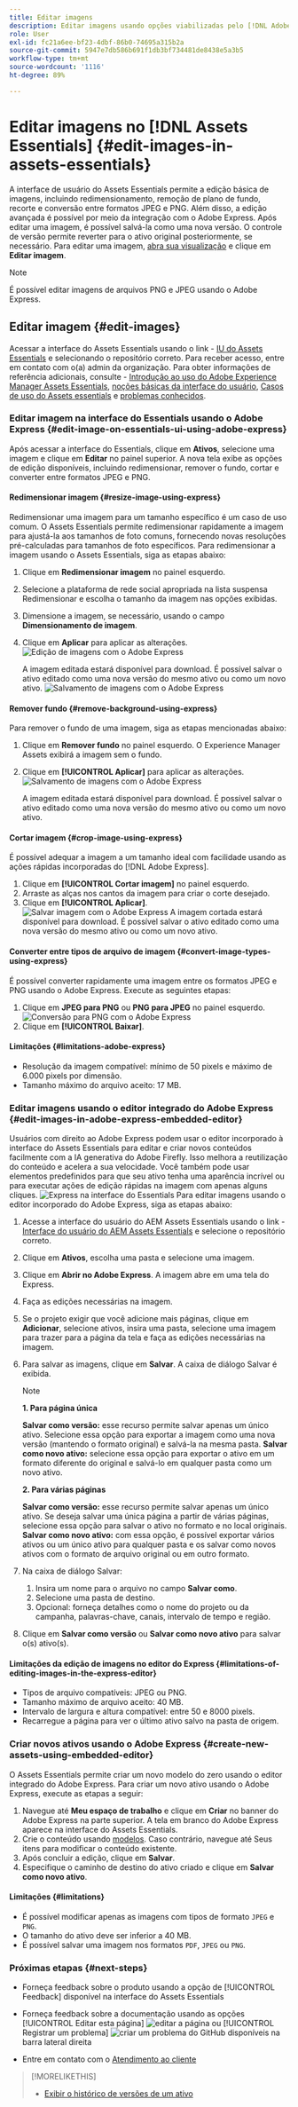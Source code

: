 ```yaml
---
title: Editar imagens
description: Editar imagens usando opções viabilizadas pelo [!DNL Adobe Express] e salvar imagens atualizadas como versões.
role: User
exl-id: fc21a6ee-bf23-4dbf-86b0-74695a315b2a
source-git-commit: 5947e7db586b691f1db3bf734481de8438e5a3b5
workflow-type: tm+mt
source-wordcount: '1116'
ht-degree: 89%

---
```


# Editar imagens no [!DNL Assets Essentials] {#edit-images-in-assets-essentials}

A interface de usuário do Assets Essentials permite a edição básica de imagens, incluindo redimensionamento, remoção de plano de fundo, recorte e conversão entre formatos JPEG e PNG. Além disso, a edição avançada é possível por meio da integração com o Adobe Express. Após editar uma imagem, é possível salvá-la como uma nova versão. O controle de versão permite reverter para o ativo original posteriormente, se necessário. Para editar uma imagem, [abra sua visualização](https://experienceleague.adobe.com/pt-br/docs/experience-manager-assets-essentials/help/navigate-view#preview-assets) e clique em **Editar imagem**.

>[!NOTE]
>
>É possível editar imagens de arquivos PNG e JPEG usando o Adobe Express.

<!--The editing actions that are available are Spot healing, Crop and straighten, Resize image, and Adjust image.-->

## Editar imagem {#edit-images}

Acessar a interface do Assets Essentials usando o link - [IU do Assets Essentials](https://experience.adobe.com/#/assets) e selecionando o repositório correto. Para receber acesso, entre em contato com o(a) admin da organização.
Para obter informações de referência adicionais, consulte - [Introdução ao uso do Adobe Experience Manager Assets Essentials](https://experienceleague.adobe.com/pt-br/docs/experience-manager-assets-essentials/help/get-started), [noções básicas da interface do usuário](https://experienceleague.adobe.com/pt-br/docs/experience-manager-assets-essentials/help/navigate-view), [Casos de uso do Assets essentials](https://experienceleague.adobe.com/pt-br/docs/experience-manager-assets-essentials/help/get-started#use-cases) e [problemas conhecidos](https://experienceleague.adobe.com/pt-br/docs/experience-manager-assets-essentials/help/release-notes).
<!--
>[!CONTEXTUALHELP]
>id="assets_express_integration"
>title="Adobe Express Integration"
>abstract="Easy and intuitive image-editing tools powered by Adobe Express available directly within AEM Assets to increase content reuse and accelerate content velocity."-->

### Editar imagem na interface do Essentials usando o Adobe Express {#edit-image-on-essentials-ui-using-adobe-express}

Após acessar a interface do Essentials, clique em **Ativos**, selecione uma imagem e clique em **Editar** no painel superior. A nova tela exibe as opções de edição disponíveis, incluindo redimensionar, remover o fundo, cortar e converter entre formatos JPEG e PNG.

#### Redimensionar imagem {#resize-image-using-express}

Redimensionar uma imagem para um tamanho específico é um caso de uso comum. O Assets Essentials permite redimensionar rapidamente a imagem para ajustá-la aos tamanhos de foto comuns, fornecendo novas resoluções pré-calculadas para tamanhos de foto específicos. Para redimensionar a imagem usando o Assets Essentials, siga as etapas abaixo:

1. Clique em **Redimensionar imagem** no painel esquerdo.
2. Selecione a plataforma de rede social apropriada na lista suspensa Redimensionar e escolha o tamanho da imagem nas opções exibidas.
3. Dimensione a imagem, se necessário, usando o campo **Dimensionamento de imagem**.
4. Clique em **Aplicar** para aplicar as alterações.
   ![Edição de imagens com o Adobe Express](/help/using/assets/adobe-express-resize-image.png)

   A imagem editada estará disponível para download. É possível salvar o ativo editado como uma nova versão do mesmo ativo ou como um novo ativo.
   ![Salvamento de imagens com o Adobe Express](/help/using/assets/adobe-express-resize-save.png)

#### Remover fundo {#remove-background-using-express}

Para remover o fundo de uma imagem, siga as etapas mencionadas abaixo:

1. Clique em **Remover fundo** no painel esquerdo. O Experience Manager Assets exibirá a imagem sem o fundo.
2. Clique em **[!UICONTROL Aplicar]** para aplicar as alterações.
   ![Salvamento de imagens com o Adobe Express](/help/using/assets/adobe-express-remove-background.png)

   A imagem editada estará disponível para download. É possível salvar o ativo editado como uma nova versão do mesmo ativo ou como um novo ativo.

#### Cortar imagem {#crop-image-using-express}

É possível adequar a imagem a um tamanho ideal com facilidade usando as ações rápidas incorporadas do [!DNL Adobe Express].

1. Clique em **[!UICONTROL Cortar imagem]** no painel esquerdo.
2. Arraste as alças nos cantos da imagem para criar o corte desejado.
3. Clique em **[!UICONTROL Aplicar]**.
   ![Salvar imagem com o Adobe Express](/help/using/assets/adobe-express-crop-image.png)
A imagem cortada estará disponível para download. É possível salvar o ativo editado como uma nova versão do mesmo ativo ou como um novo ativo.

#### Converter entre tipos de arquivo de imagem {#convert-image-types-using-express}

É possível converter rapidamente uma imagem entre os formatos JPEG e PNG usando o Adobe Express. Execute as seguintes etapas:

1. Clique em **JPEG para PNG** ou **PNG para JPEG** no painel esquerdo.
   ![Conversão para PNG com o Adobe Express](/help/using/assets/adobe-express-convert-image.png)
2. Clique em **[!UICONTROL Baixar]**.

#### Limitações {#limitations-adobe-express}

* Resolução da imagem compatível: mínimo de 50 pixels e máximo de 6.000 pixels por dimensão.
* Tamanho máximo do arquivo aceito: 17 MB.

### Editar imagens usando o editor integrado do Adobe Express {#edit-images-in-adobe-express-embedded-editor}

Usuários com direito ao Adobe Express podem usar o editor incorporado à interface do Assets Essentials para editar e criar novos conteúdos facilmente com a IA generativa do Adobe Firefly. Isso melhora a reutilização do conteúdo e acelera a sua velocidade. Você também pode usar elementos predefinidos para que seu ativo tenha uma aparência incrível ou para executar ações de edição rápidas na imagem com apenas alguns cliques.
![Express na interface do Essentials](/help/using/assets/express-in-essentials-ui.jpg)
Para editar imagens usando o editor incorporado do Adobe Express, siga as etapas abaixo:

1. Acesse a interface do usuário do AEM Assets Essentials usando o link - [Interface do usuário do AEM Assets Essentials](https://experience.adobe.com/#/assets) e selecione o repositório correto.
1. Clique em **Ativos**, escolha uma pasta e selecione uma imagem.
1. Clique em **Abrir no Adobe Express**. A imagem abre em uma tela do Express.
1. Faça as edições necessárias na imagem.
1. Se o projeto exigir que você adicione mais páginas, clique em **Adicionar**, selecione ativos, insira uma pasta, selecione uma imagem para trazer para a página da tela e faça as edições necessárias na imagem.
1. Para salvar as imagens, clique em **Salvar**. A caixa de diálogo Salvar é exibida.

   >[!NOTE]
   >
   > **1. Para página única**
   >
   > **Salvar como versão:** esse recurso permite salvar apenas um único ativo. Selecione essa opção para exportar a imagem como uma nova versão (mantendo o formato original) e salvá-la na mesma pasta.
   > **Salvar como novo ativo:** selecione essa opção para exportar o ativo em um formato diferente do original e salvá-lo em qualquer pasta como um novo ativo.
   >  
   > **2. Para várias páginas**
   >
   > **Salvar como versão:** esse recurso permite salvar apenas um único ativo. Se deseja salvar uma única página a partir de várias páginas, selecione essa opção para salvar o ativo no formato e no local originais.\
   > **Salvar como novo ativo:** com essa opção, é possível exportar vários ativos ou um único ativo para qualquer pasta e os salvar como novos ativos com o formato de arquivo original ou em outro formato.

1. Na caixa de diálogo Salvar:
   1. Insira um nome para o arquivo no campo **Salvar como**.
   1. Selecione uma pasta de destino.
   1. Opcional: forneça detalhes como o nome do projeto ou da campanha, palavras-chave, canais, intervalo de tempo e região.
1. Clique em **Salvar como versão** ou **Salvar como novo ativo** para salvar o(s) ativo(s).

#### Limitações da edição de imagens no editor do Express {#limitations-of-editing-images-in-the-express-editor}

* Tipos de arquivo compatíveis: JPEG ou PNG.
* Tamanho máximo de arquivo aceito: 40 MB.
* Intervalo de largura e altura compatível: entre 50 e 8000 pixels.
* Recarregue a página para ver o último ativo salvo na pasta de origem.

### Criar novos ativos usando o Adobe Express {#create-new-assets-using-embedded-editor}

O Assets Essentials permite criar um novo modelo do zero usando o editor integrado do Adobe Express. Para criar um novo ativo usando o Adobe Express, execute as etapas a seguir:

1. Navegue até **Meu espaço de trabalho** e clique em **Criar** no banner do Adobe Express na parte superior. A tela em branco do Adobe Express aparece na interface do Assets Essentials.
1. Crie o conteúdo usando [modelos](https://helpx.adobe.com/br/express/using/work-with-templates.html). Caso contrário, navegue até Seus itens para modificar o conteúdo existente.
1. Após concluir a edição, clique em **Salvar**.
1. Especifique o caminho de destino do ativo criado e clique em **Salvar como novo ativo**.

#### Limitações {#limitations}

* É possível modificar apenas as imagens com tipos de formato `JPEG` e `PNG`.
* O tamanho do ativo deve ser inferior a 40 MB.
* É possível salvar uma imagem nos formatos `PDF`, `JPEG` ou `PNG`.

<!--
## Edit images using [!DNL Adobe Photoshop Express] {#edit-using-photoshop-express}

<!--
After editing an image, you can save the new image as a new version. Versioning helps you to revert to the original asset later, if needed. To edit an image, [open its preview](/help/using/navigate-view.md#preview-assets) and click **[!UICONTROL Edit Image]** ![edit icon](assets/do-not-localize/edit-icon.png) from the rail on the right.

![Options to edit an image](assets/edit-image2.png)

*Figure: The options to edit images are powered by [!DNL Adobe Photoshop Express].*
-->
<!--
### Spot heal images {#spot-heal-images-using-photoshop-express}

If there are minor spots or small objects on an image, you can edit and remove the spots using the spot healing feature provided by Adobe Photoshop.

The brush samples the retouched area and makes the repaired pixels blend seamlessly into the rest of the image. Use a brush size that is only slightly larger than the spot you want to fix.

![Spot healing edit option](assets/edit-spot-healing.png)

<!-- 
TBD: See if we should give backlinks to PS docs for these concepts.
For more information about how Spot Healing works in Photoshop, see [retouching and repairing photos](https://helpx.adobe.com/photoshop/using/retouching-repairing-images.html). 
-->
<!--
### Crop and straighten images {#crop-straighten-images-using-photoshop-express}

Using the crop and straighten option that you can do basic cropping, rotate image, flip it horizontally or vertically, and crop it to dimensions suitable for popular social media websites.

To save your edits, click **[!UICONTROL Crop Image]**. After editing, you can save the new image as a version.

![Option to crop and straighten](assets/edit-crop-straighten.png)

Many default options let you crop your image to the best proportions that fit various social media profiles and posts.

### Resize image {#resize-image-using-photoshop-express}

You can view the common photo sizes in centimeters or inches to know the dimensions. By default, the resizing method retains the aspect ratio. To manually override the aspect ratio, click ![](assets/do-not-localize/lock-closed-icon.png).

Enter the dimensions and click **[!UICONTROL Resize Image]** to resize the image. Before you save the changes as a version, you can either undo all the changes done before saving by clicking [!UICONTROL Undo] or you can change the specific step in the editing process by clicking [!UICONTROL Revert].

![Options when resizing an image](assets/resize-image.png)

### Adjust image {#adjust-image-using-photoshop-express}

[!DNL Assets Essentials] lets you adjust the color, tone, contrast, and more, with just a few clicks. Click **[!UICONTROL Adjust image]** in the edit window. The following options are available in the right sidebar:

* **Popular**: [!UICONTROL High Contrast & Detail], [!UICONTROL Desaturated Contrast], [!UICONTROL Aged Photo], [!UICONTROL B&W Soft], and [!UICONTROL B&W Sepia Tone].
* **Color**: [!UICONTROL Natural], [!UICONTROL Bright], [!UICONTROL High Contrast], [!UICONTROL High Contrast & Detail], [!UICONTROL Vivid], and [!UICONTROL Matte].
* **Creative**: [!UICONTROL Desaturated Contrast], [!UICONTROL Cool Light], [!UICONTROL Turquoise & Red], [!UICONTROL Soft Mist], [!UICONTROL Vintage Instant], [!UICONTROL Warm Contrast], [!UICONTROL Flat & Green], [!UICONTROL Red Lift Matte], [!UICONTROL Warm Shadows], and [!UICONTROL Aged Photo].
* **B&W**: [!UICONTROL B&W Landscape], [!UICONTROL B&W High Contrast], [!UICONTROL B&W Punch], [!UICONTROL B&W Low Contrast], [!UICONTROL B&W Flat], [!UICONTROL B&W Soft], [!UICONTROL B&W Infrared], [!UICONTROL B&W Selenium Tone], [!UICONTROL B&W Sepia Tone], and [!UICONTROL B&W Split Tone].
* **Vignetting**: [!UICONTROL None], [!UICONTROL Light], [!UICONTROL Medium], and [!UICONTROL Heavy].

![Adjust image by editing](assets/adjust-image.png)

<!--
TBD: Insert a video of the available social media options.
-->

### Próximas etapas {#next-steps}

* Forneça feedback sobre o produto usando a opção de [!UICONTROL Feedback] disponível na interface do Assets Essentials

* Forneça feedback sobre a documentação usando as opções [!UICONTROL Editar esta página] ![editar a página](assets/do-not-localize/edit-page.png) ou [!UICONTROL Registrar um problema] ![criar um problema do GitHub](assets/do-not-localize/github-issue.png) disponíveis na barra lateral direita

* Entre em contato com o [Atendimento ao cliente](https://experienceleague.adobe.com/?support-solution=General&amp;lang=pt-BR#support)

>[!MORELIKETHIS]
>
>* [Exibir o histórico de versões de um ativo](/help/using/navigate-view.md)
